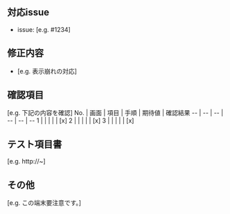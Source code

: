 ## 対応issue
 - issue: [e.g. #1234]

## 修正内容
 - [e.g. 表示崩れの対応]

## 確認項目
[e.g. 下記の内容を確認]
No. | 画面 | 項目 | 手順 | 期待値 | 確認結果
-- | -- | -- | -- | -- | --
1 |  |  |  |  | [x]
2 |  |  |  |  | [x]
3 |  |  |  |  | [x]

## テスト項目書
[e.g. http://~]

## その他
[e.g. この端末要注意です。]
